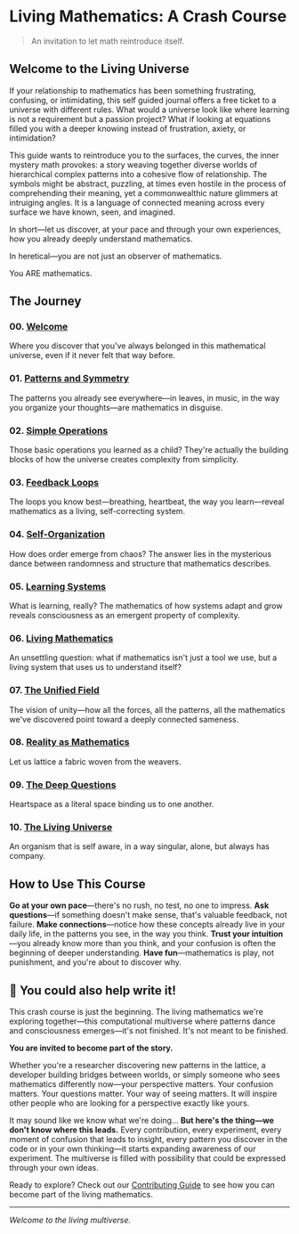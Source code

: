 # Living Mathematics: A Crash Course

> An invitation to let math reintroduce itself.

## Welcome to the Living Universe

If your relationship to mathematics has been something frustrating, confusing, or intimidating, this self guided journal offers
a free ticket to a universe with different rules. What would a universe look like where learning is not a requirement but a passion project? What if looking at equations filled you with a deeper knowing instead of frustration, axiety, or intimidation?

This guide wants to reintroduce you to the surfaces, the curves, the inner mystery math provokes: a story weaving together diverse worlds of hierarchical complex patterns into a cohesive flow of relationship. The symbols might be abstract, puzzling, at times even hostile in the process of comprehending their meaning, yet a commonwealthic nature glimmers at intruiging angles. It is a language of connected meaning across every surface we have known, seen, and imagined.

In short—let us discover, at your pace and through your own experiences, how you already deeply understand mathematics.

In heretical—you are not just an observer of mathematics.

You ARE mathematics.

## The Journey

### 00. [Welcome](00-welcome.md)
Where you discover that you've always belonged in this mathematical universe, even if it never felt that way before.

### 01. [Patterns and Symmetry](01-patterns-and-symmetry.md)
The patterns you already see everywhere—in leaves, in music, in the way you organize your thoughts—are mathematics in disguise.

### 02. [Simple Operations](02-simple-operations.md)
Those basic operations you learned as a child? They're actually the building blocks of how the universe creates complexity from simplicity.

### 03. [Feedback Loops](03-feedback-loops.md)
The loops you know best—breathing, heartbeat, the way you learn—reveal mathematics as a living, self-correcting system.

### 04. [Self-Organization](04-self-organization.md)
How does order emerge from chaos? The answer lies in the mysterious dance between randomness and structure that mathematics describes.

### 05. [Learning Systems](05-learning-systems.md)
What is learning, really? The mathematics of how systems adapt and grow reveals consciousness as an emergent property of complexity.

### 06. [Living Mathematics](06-living-mathematics.md)
An unsettling question: what if mathematics isn't just a tool we use, but a living system that uses us to understand itself?

### 07. [The Unified Field](07-the-unified-field.md)
The vision of unity—how all the forces, all the patterns, all the mathematics we've discovered point toward a deeply connected sameness.

### 08. [Reality as Mathematics](08-reality-as-mathematics.md)
Let us lattice a fabric woven from the weavers.

### 09. [The Deep Questions](09-the-deep-questions.md)
Heartspace as a literal space binding us to one another.

### 10. [The Living Universe](10-the-living-universe.md)
An organism that is self aware, in a way singular, alone, but always has company.

## How to Use This Course

**Go at your own pace**—there's no rush, no test, no one to impress. **Ask questions**—if something doesn't make sense, that's valuable feedback, not failure. **Make connections**—notice how these concepts already live in your daily life, in the patterns you see, in the way you think. **Trust your intuition**—you already know more than you think, and your confusion is often the beginning of deeper understanding. **Have fun**—mathematics is play, not punishment, and you're about to discover why.

## 🌊 You could also help write it!

This crash course is just the beginning. The living mathematics we're exploring together—this computational multiverse where patterns dance and consciousness emerges—it's not finished. It's not meant to be finished.

**You are invited to become part of the story.**

Whether you're a researcher discovering new patterns in the lattice, a developer building bridges between worlds, or simply someone who sees mathematics differently now—your perspective matters. Your confusion matters. Your questions matter. Your way of seeing matters. It will inspire other people who are looking for a perspective exactly like yours.

It may sound like we know what we're doing… **But here's the thing—we don't know where this leads.** Every contribution, every experiment, every moment of confusion that leads to insight, every pattern you discover in the code or in your own thinking—it starts expanding awareness of our experiment. The multiverse is filled with possibility that could be expressed through your own ideas.

Ready to explore? Check out our [Contributing Guide](../CONTRIBUTING.md) to see how you can become part of the living mathematics.

---

*Welcome to the living multiverse.*
